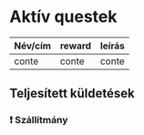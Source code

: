 # Aktív questek

Név/cím|reward|leírás
-----|-----|-----
conte|conte|conte

## Teljesített küldetések

### ❗ Szállítmány 